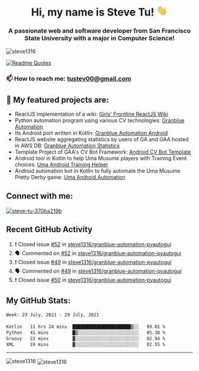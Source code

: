 <h1 align="center">Hi, my name is Steve Tu! <img src="wave.gif" alt="Wave" width="30px" /></h1>
<h3 align="center">A passionate web and software developer from San Francisco State University with a major in Computer Science!</h3>

<p align="left"> <img src="https://komarev.com/ghpvc/?username=steve1316&label=Profile%20views&color=0e75b6&style=flat" alt="steve1316" /> </p>

[![Readme Quotes](https://quotes-github-readme.vercel.app/api?type=horizontal)](https://github.com/piyushsuthar/github-readme-quotes)

### 📫 How to reach me: **tustev00@gmail.com**

## 🔭 My featured projects are:
- ReactJS implementation of a wiki: [Girls' Frontline ReactJS Wiki](https://github.com/steve1316/gfl-reactjs-wiki)
- Python automation program using various CV technologies: [Granblue Automation](https://github.com/steve1316/granblue-automation-pyautogui)
- Its Android port written in Kotlin: [Granblue Automation Android](https://github.com/steve1316/granblue-automation-android)
- ReactJS website aggregating statistics by users of GA and GAA hosted in AWS DB: [Granblue Automation Statistics](https://github.com/steve1316/granblue-automation-aws-statistics)
- Template Project of GAA's CV Bot Framework: [Android CV Bot Template](https://github.com/steve1316/android-cv-bot-template)
- Android tool in Kotlin to help Uma Musume players with Training Event choices: [Uma Android Training Helper](https://github.com/steve1316/uma-android-training-helper)
- Android automation bot in Kotlin to fully automate the Uma Musume Pretty Derby game: [Uma Android Automation](https://github.com/steve1316/uma-android-automation)

## Connect with me:

<p align="left">
<a href="https://linkedin.com/in/steve-tu-370ba219b" target="blank"><img align="center" src="https://cdn.jsdelivr.net/npm/simple-icons@3.0.1/icons/linkedin.svg" alt="steve-tu-370ba219b" height="30" width="40" /></a>
</p>

## Recent GitHub Activity

<!--START_SECTION:activity-->
1. ❗️ Closed issue [#52](https://github.com/steve1316/granblue-automation-pyautogui/issues/52) in [steve1316/granblue-automation-pyautogui](https://github.com/steve1316/granblue-automation-pyautogui)
2. 🗣 Commented on [#52](https://github.com/steve1316/granblue-automation-pyautogui/issues/52) in [steve1316/granblue-automation-pyautogui](https://github.com/steve1316/granblue-automation-pyautogui)
3. ❗️ Closed issue [#49](https://github.com/steve1316/granblue-automation-pyautogui/issues/49) in [steve1316/granblue-automation-pyautogui](https://github.com/steve1316/granblue-automation-pyautogui)
4. 🗣 Commented on [#49](https://github.com/steve1316/granblue-automation-pyautogui/issues/49) in [steve1316/granblue-automation-pyautogui](https://github.com/steve1316/granblue-automation-pyautogui)
5. ❗️ Closed issue [#50](https://github.com/steve1316/granblue-automation-pyautogui/issues/50) in [steve1316/granblue-automation-pyautogui](https://github.com/steve1316/granblue-automation-pyautogui)
<!--END_SECTION:activity-->

## My GitHub Stats:

<!--START_SECTION:waka-->
```text
Week: 23 July, 2021 - 29 July, 2021

Kotlin   11 hrs 24 mins  ██████████████████████▒░░   89.01 % 
Python   41 mins         █▒░░░░░░░░░░░░░░░░░░░░░░░   05.38 % 
Groovy   22 mins         ▓░░░░░░░░░░░░░░░░░░░░░░░░   02.94 % 
XML      19 mins         ▓░░░░░░░░░░░░░░░░░░░░░░░░   02.55 % 
```
<!--END_SECTION:waka-->

---

<p><img align="left" src="https://github-readme-stats.vercel.app/api/top-langs?username=steve1316&show_icons=true&locale=en&layout=compact&theme=radical" alt="steve1316" /></p>

<p>&nbsp;<img align="center" src="https://github-readme-stats.vercel.app/api?username=steve1316&show_icons=true&locale=en&count_private=true&theme=radical" alt="steve1316" /></p>
